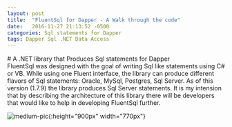 ```yaml
---
layout: post
title:  "FluentSql for Dapper - A Walk through the code"
date:   2016-11-27 21:13:52 -0500
categories: Sql statements for Dapper
tags: Dapper Sql .NET Data Access
---
```

<div class="message">
# A .NET library that Produces Sql statements for Dapper
</div>
FluentSql was designed with the goal of writing Sql like statements using C# or VB. While using one Fluent interface, the library can produce different flavors of Sql statements: Oracle, MySql, Postgres, Sql Server. As of this version (1.7.9) the library produces Sql Server statements. It is my intension that by describing the architecture of this library there will be developers that would like to help in developing FluentSql further.

![medium-pic](https://ernestoherrera.github.io/public/images/FluentSqlDiagram_Medium.png){:height="900px" width="770px"}

